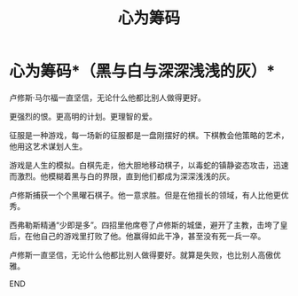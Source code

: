 ﻿---
title: 心为筹码
fandom: 哈利波特
characters: 卢修斯·马尔福/西弗勒斯·斯内普
rating: General
excerpt: 卢修斯·马尔福一直坚信，无论什么他都比别人做得更好。
source: The Game of Hearts (Black and White and Shades of Grey) by TheMostePotente
---

# 心为筹码*（黑与白与深深浅浅的灰）*



卢修斯·马尔福一直坚信，无论什么他都比别人做得更好。

更强烈的恨。更高明的计划。更理智的爱。

征服是一种游戏，每一场新的征服都是一盘刚摆好的棋。下棋教会他策略的艺术，他用这艺术谋划人生。

游戏是人生的模拟。白棋先走，他大胆地移动棋子，以毒蛇的镇静姿态攻击，迅速而激烈。他模糊着黑与白的界限，直到他们都成为深深浅浅的灰。

卢修斯捕获一个个黑曜石棋子。他一意求胜。但是在他擅长的领域，有人比他更优秀。

西弗勒斯精通“少即是多”。四招里他席卷了卢修斯的城堡，避开了主教，击垮了皇后，在他自己的游戏里打败了他。他赢得如此干净，甚至没有死一兵一卒。

卢修斯一直坚信，无论什么他都比别人做得要好。就算是失败，也比别人高傲优雅。



END

